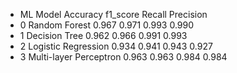 - 	ML Model	Accuracy	f1_score	Recall	Precision
- 0	Random Forest	0.967	0.971	0.993	0.990
- 1	Decision Tree	0.962	0.966	0.991	0.993
- 2	Logistic Regression	0.934	0.941	0.943	0.927
- 3	Multi-layer Perceptron	0.963	0.963	0.984	0.984

